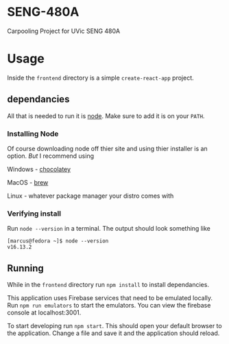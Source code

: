 # SENG-480A
Carpooling Project for UVic SENG 480A

# Usage

Inside the `frontend` directory is a simple `create-react-app` project.

## dependancies

All that is needed to run it is [node](https://nodejs.org/en/). Make sure to add it is on your `PATH`. 

### Installing Node

Of course downloading node off thier site and using thier installer is an option. *But* I recommend using

Windows - [chocolatey](https://chocolatey.org/)

MacOS - [brew](https://brew.sh/)

Linux - whatever package manager your distro comes with



### Verifying install

Run `node --version` in a terminal. The output should look something like
```
[marcus@fedora ~]$ node --version
v16.13.2
```

## Running

While in the `frontend` directory run `npm install` to install dependancies.

This application uses Firebase services that need to be emulated locally. Run `npm run emulators` to start the emulators. You can view the firebase console at localhost:3001.

To start developing run `npm start`. This should open your default browser to the application. Change a file and save it and the application should reload.
